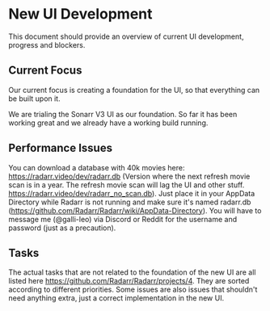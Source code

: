 # New UI Development

This document should provide an overview of current UI development, progress and blockers.

## Current Focus

Our current focus is creating a foundation for the UI, so that everything can be built upon it.

We are trialing the Sonarr V3 UI as our foundation. So far it has been working great and we already have a working build running.

## Performance Issues

You can download a database with 40k movies here: https://radarr.video/dev/radarr.db (Version where the next refresh movie scan is in a year. The refresh movie scan will lag the UI and other stuff. https://radarr.video/dev/radarr_no_scan.db). Just place it in your AppData Directory while Radarr is not running and make sure it's named radarr.db (https://github.com/Radarr/Radarr/wiki/AppData-Directory).
You will have to message me (@galli-leo) via Discord or Reddit for the username and password (just as a precaution).

## Tasks

The actual tasks that are not related to the foundation of the new UI are all listed here https://github.com/Radarr/Radarr/projects/4. They are sorted according to different priorities. Some issues are also issues that shouldn't need anything extra, just a correct implementation in the new UI.
